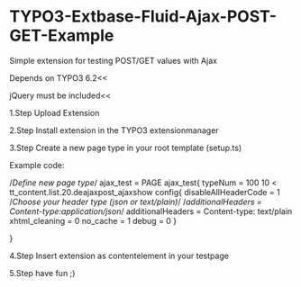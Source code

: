 TYPO3-Extbase-Fluid-Ajax-POST-GET-Example
=========================================

Simple extension for testing POST/GET values with Ajax

Depends on TYPO3 6.2<<

jQuery must be included<<

1.Step 
Upload Extension

2.Step
Install extension in the TYPO3 extensionmanager

3.Step 
Create a new page type in your root template (setup.ts)

Example code:

/*Define new page type*/
ajax_test = PAGE
ajax_test{
typeNum = 100
10 < tt_content.list.20.deajaxpost_ajaxshow
config{
disableAllHeaderCode = 1
/*Choose your header type (json or text/plain)*/
/*additionalHeaders = Content-type:application/json*/
additionalHeaders = Content-type: text/plain
xhtml_cleaning = 0
no_cache = 1
debug = 0
  }

}

4.Step
Insert extension as contentelement in your testpage

5.Step
have fun ;)
